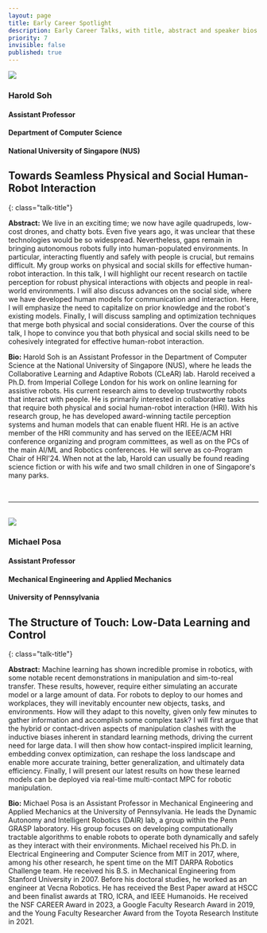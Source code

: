 ```yaml
---
layout: page
title: Early Career Spotlight
description: Early Career Talks, with title, abstract and speaker bios.
priority: 7
invisible: false
published: true
---
```



<div id="ec1" class="talk">
  <div class="talk-profile">
    <img src="{{site.baseurl}}/images/ec_spotlight_2.jpg"/>
  </div>
  <div class="talk-speaker">
    <h3>Harold Soh</h3>
    <h4>Assistant Professor</h4>
    <h4>Department of Computer Science</h4>
    <h4>National University of Singapore (NUS)</h4>
  </div>
</div>

## Towards Seamless Physical and Social Human-Robot Interaction
{: class="talk-title"}

**Abstract:** We live in an exciting time; we now have agile quadrupeds, low-cost drones, and chatty bots. Even five years ago, it was unclear that these technologies would be so widespread. Nevertheless, gaps remain in bringing autonomous robots fully into human-populated environments. In particular, interacting fluently and safely with people is crucial, but remains difficult. My group works on physical and social skills for effective human-robot interaction. In this talk, I will highlight our recent research on tactile perception for robust physical interactions with objects and people in real-world environments. I will also discuss advances on the social side, where we have developed human models for communication and interaction. Here, I will emphasize the need to capitalize on prior knowledge and the robot's existing models. Finally, I will discuss sampling and optimization techniques that merge both physical and social considerations. Over the course of this talk, I hope to convince you that both physical and social skills need to be cohesively integrated for effective human-robot interaction.

**Bio:** Harold Soh is an Assistant Professor in the Department of Computer Science at the National University of Singapore (NUS), where he leads the Collaborative Learning and Adaptive Robots (CLeAR) lab. Harold received a Ph.D. from Imperial College London for his work on online learning for assistive robots. His current research aims to develop trustworthy robots that interact with people. He is primarily interested in collaborative tasks that require both physical and social human-robot interaction (HRI). With his research group, he has developed award-winning tactile perception systems and human models that can enable fluent HRI. He is an active member of the HRI community and has served on the IEEE/ACM HRI conference organizing and program committees, as well as on the PCs of the main AI/ML and Robotics conferences. He will serve as co-Program Chair of HRI'24. When not at the lab, Harold can usually be found reading science fiction or with his wife and two small children in one of Singapore's many parks. 

<br/>
<hr>
<br/>

<div id="ec2" class="talk">
  <div class="talk-profile">
    <img src="{{site.baseurl}}/images/ec_spotlight_1.jpg"/>
  </div>
  <div class="talk-speaker">
    <h3>Michael Posa</h3>
    <h4>Assistant Professor</h4>
    <h4>Mechanical Engineering and Applied Mechanics</h4>
    <h4>University of Pennsylvania</h4>
  </div>
</div>

## The Structure of Touch: Low-Data Learning and Control
{: class="talk-title"}

**Abstract:** Machine learning has shown incredible promise in robotics, with some notable recent demonstrations in manipulation and sim-to-real transfer. These results, however, require either simulating an accurate model or a large amount of data. For robots to deploy to our homes and workplaces, they will inevitably encounter new objects, tasks, and environments. How will they adapt to this novelty, given only few minutes to gather information and accomplish some complex task? I will first argue that the hybrid or contact-driven aspects of manipulation clashes with the inductive biases inherent in standard learning methods, driving the current need for large data. I will then show how contact-inspired implicit learning, embedding convex optimization, can reshape the loss landscape and enable more accurate training, better generalization, and ultimately data efficiency. Finally, I will present our latest results on how these learned models can be deployed via real-time multi-contact MPC for robotic manipulation.

**Bio:** Michael Posa is an Assistant Professor in Mechanical Engineering and Applied Mechanics at the University of Pennsylvania. He leads the Dynamic Autonomy and Intelligent Robotics (DAIR) lab, a group within the Penn GRASP laboratory.  His group focuses on developing computationally tractable algorithms to enable robots to operate both dynamically and safely as they interact with their environments. Michael received his Ph.D. in Electrical Engineering and Computer Science from MIT in 2017, where, among his other research, he spent time on the MIT DARPA Robotics Challenge team. He received his B.S. in Mechanical Engineering from Stanford University in 2007. Before his doctoral studies, he worked as an engineer at Vecna Robotics. He has received the Best Paper award at HSCC and been finalist awards at TRO, ICRA, and IEEE Humanoids. He received the NSF CAREER Award in 2023, a Google Faculty Research Award in 2019, and the Young Faculty Researcher Award from the Toyota Research Institute in 2021.
